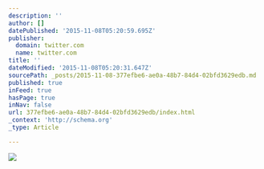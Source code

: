 ```yaml
---
description: ''
author: []
datePublished: '2015-11-08T05:20:59.695Z'
publisher:
  domain: twitter.com
  name: twitter.com
title: ''
dateModified: '2015-11-08T05:20:31.647Z'
sourcePath: _posts/2015-11-08-377efbe6-ae0a-48b7-84d4-02bfd3629edb.md
published: true
inFeed: true
hasPage: true
inNav: false
url: 377efbe6-ae0a-48b7-84d4-02bfd3629edb/index.html
_context: 'http://schema.org'
_type: Article

---
```

![](https://pbs.twimg.com/media/CTQ5wDUWcAAqEVb.jpg:large)